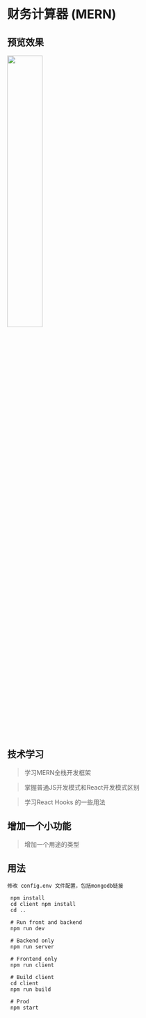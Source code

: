 # 财务计算器 (MERN)
## 预览效果
<img  src=""  width="40%">

## 技术学习
>学习MERN全栈开发框架

>掌握普通JS开发模式和React开发模式区别

>学习React Hooks 的一些用法

## 增加一个小功能
>增加一个用途的类型

## 用法

```
修改 config.env 文件配置，包括mongodb链接
```

```
 npm install
 cd client npm install
 cd ..
 
 # Run front and backend
 npm run dev
 
 # Backend only
 npm run server
 
 # Frontend only
 npm run client
 
 # Build client
 cd client
 npm run build
 
 # Prod
 npm start
```
